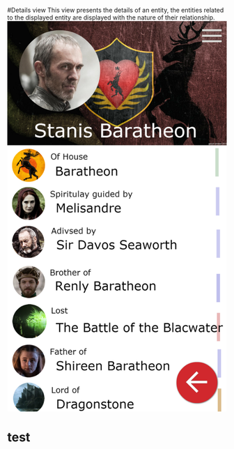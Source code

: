 ﻿#Details view
This view presents the details of an entity, the entities related to the displayed entity are displayed with the nature of their relationship.
![MainSearch](GotStanis.png)
<h1>test</h1>

